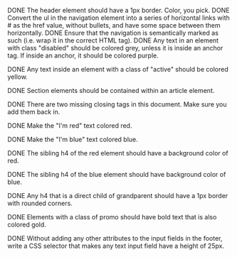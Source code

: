 DONE The header element should have a 1px border. Color, you pick.
DONE Convert the ul in the navigation element into a series of horizontal links with # as the href value, without 		bullets, and have some space between them horizontally.
DONE Ensure that the navigation is semantically marked as such (i.e. wrap it in the correct HTML tag).
DONE Any text in an element with class "disabled" should be colored grey, unless it is inside an anchor tag. If inside an anchor, it should be colored purple.

DONE Any text inside an element with a class of "active" should be colored yellow.

DONE Section elements should be contained within an article element.

DONE There are two missing closing tags in this document. Make sure you add them back in.

DONE Make the "I'm red" text colored red.

DONE Make the "I'm blue" text colored blue.

DONE The sibling h4 of the red element should have a background color of red.

DONE The sibling h4 of the blue element should have background color of blue.

DONE Any h4 that is a direct child of grandparent should have a 1px border with rounded corners.

DONE Elements with a class of promo should have bold text that is also colored gold.

DONE Without adding any other attributes to the input fields in the footer, write a CSS selector that makes any text input field have a height of 25px.